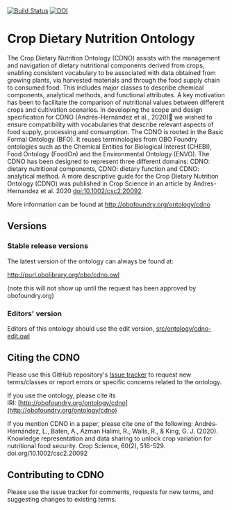 [![Build Status](https://travis-ci.org/Southern-Cross-Plant-Science/cdno.svg?branch=master)](https://travis-ci.org/Southern-Cross-Plant-Science/cdno)
[![DOI](https://zenodo.org/badge/13996/Southern-Cross-Plant-Science/cdno.svg)](https://zenodo.org/badge/latestdoi/13996/Southern-Cross-Plant-Science/cdno)

# Crop Dietary Nutrition Ontology

The Crop Dietary Nutrition Ontology (CDNO) assists with the management and navigation of dietary nutritional components derived from crops, enabling consistent vocabulary to be associated with data obtained from growing plants, via harvested materials and through the food supply chain to consumed food. This includes major classes to describe chemical components, analytical methods, and functional attributes. A key motivation has been to facilitate the comparison of nutritional values between different crops and cultivation scenarios. In developing the scope and design specification for CDNO (Andrés-Hernández et al., 2020) we wished to ensure compatibility with vocabularies that describe relevant aspects of food supply, processing and consumption. The CDNO is rooted in the Basic Formal Ontology (BFO). It reuses terminologies from OBO Foundry ontologies such as the Chemical Entities for Biological Interest (CHEBI), Food Ontology (FoodOn) and the Environmental Ontology (ENVO). The CDNO has been designed to represent three different domains: CDNO: dietary nutritional components, CDNO: dietary function and CDNO: analytical method. 
A more descriptive guide for the Crop Dietary Nutrition Ontology (CDNO) was published in Crop Science in an article by Andres-Hernandez et al. 2020 [doi:10.1002/csc2.20092](https://acsess.onlinelibrary.wiley.com/doi/full/10.1002/csc2.20092).

More information can be found at http://obofoundry.org/ontology/cdno

## Versions

### Stable release versions

The latest version of the ontology can always be found at:

http://purl.obolibrary.org/obo/cdno.owl

(note this will not show up until the request has been approved by obofoundry.org)

### Editors' version

Editors of this ontology should use the edit version, [src/ontology/cdno-edit.owl](src/ontology/cdno-edit.owl)

## Citing the CDNO

Please use this GitHub repository's [Issue tracker](https://github.com/Southern-Cross-Plant-Science/cdno/issues) to request new terms/classes or report errors or specific concerns related to the ontology.

If you use the ontology, please cite its IRI: [http://obofoundry.org/ontology/cdno](http://obofoundry.org/ontology/cdno)

If you mention CDNO in a paper, please cite one of the following:
Andrés‐Hernández, L., Baten, A., Azman Halimi, R., Walls, R., & King, G. J. (2020). Knowledge representation and data sharing to unlock crop variation for nutritional food security. Crop Science, 60(2), 516-529. doi.org/10.1002/csc2.20092

## Contributing to CDNO

Please use the issue tracker for comments, requests for new terms, and suggesting changes to existing terms. 



